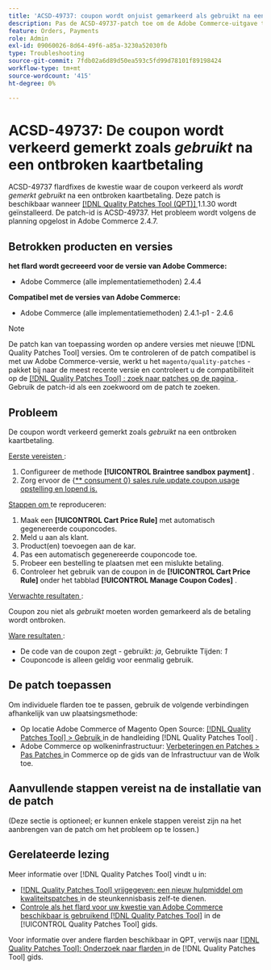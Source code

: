 ```yaml
---
title: 'ACSD-49737: coupon wordt onjuist gemarkeerd als gebruikt na een mislukte kaartbetaling'
description: Pas de ACSD-49737-patch toe om de Adobe Commerce-uitgave te corrigeren waarbij de coupon onjuist is gemarkeerd als gebruikt na een mislukte kaartbetaling.
feature: Orders, Payments
role: Admin
exl-id: 09060026-8d64-49f6-a85a-3230a52030fb
type: Troubleshooting
source-git-commit: 7fdb02a6d89d50ea593c5fd99d78101f89198424
workflow-type: tm+mt
source-wordcount: '415'
ht-degree: 0%

---
```


# ACSD-49737: De coupon wordt verkeerd gemerkt zoals *gebruikt* na een ontbroken kaartbetaling

ACSD-49737 flardfixes de kwestie waar de coupon verkeerd als *wordt gemerkt gebruikt* na een ontbroken kaartbetaling. Deze patch is beschikbaar wanneer [[!DNL Quality Patches Tool (QPT)] ](https://experienceleague.adobe.com/nl/docs/commerce-operations/tools/quality-patches-tool/quality-patches-tool-to-self-serve-quality-patches) 1.1.30 wordt geïnstalleerd. De patch-id is ACSD-49737. Het probleem wordt volgens de planning opgelost in Adobe Commerce 2.4.7.

## Betrokken producten en versies

**het flard wordt gecreeerd voor de versie van Adobe Commerce:**

* Adobe Commerce (alle implementatiemethoden) 2.4.4

**Compatibel met de versies van Adobe Commerce:**

* Adobe Commerce (alle implementatiemethoden) 2.4.1-p1 - 2.4.6

>[!NOTE]
>
>De patch kan van toepassing worden op andere versies met nieuwe [!DNL Quality Patches Tool] versies. Om te controleren of de patch compatibel is met uw Adobe Commerce-versie, werkt u het `magento/quality-patches` -pakket bij naar de meest recente versie en controleert u de compatibiliteit op de [[!DNL Quality Patches Tool] : zoek naar patches op de pagina ](https://experienceleague.adobe.com/tools/commerce-quality-patches/index.html?lang=nl-NL) . Gebruik de patch-id als een zoekwoord om de patch te zoeken.

## Probleem

De coupon wordt verkeerd gemerkt zoals *gebruikt* na een ontbroken kaartbetaling.

<u> Eerste vereisten </u>:

1. Configureer de methode **[!UICONTROL Braintree sandbox payment]** .
1. Zorg ervoor de {[** consument 0} sales.rule.update.coupon.usage opstelling en lopend is.](https://experienceleague.adobe.com/docs/commerce-operations/configuration-guide/message-queues/consumers.html?lang=nl-NL)

<u> Stappen om </u> te reproduceren:

1. Maak een **[!UICONTROL Cart Price Rule]** met automatisch gegenereerde couponcodes.
1. Meld u aan als klant.
1. Product(en) toevoegen aan de kar.
1. Pas een automatisch gegenereerde couponcode toe.
1. Probeer een bestelling te plaatsen met een mislukte betaling.
1. Controleer het gebruik van de coupon in de **[!UICONTROL Cart Price Rule]** onder het tabblad **[!UICONTROL Manage Coupon Codes]** .

<u> Verwachte resultaten </u>:

Coupon zou niet als *gebruikt* moeten worden gemarkeerd als de betaling wordt ontbroken.

<u> Ware resultaten </u>:

* De code van de coupon zegt - gebruikt: *ja*, Gebruikte Tijden: *1*
* Couponcode is alleen geldig voor eenmalig gebruik.

## De patch toepassen

Om individuele flarden toe te passen, gebruik de volgende verbindingen afhankelijk van uw plaatsingsmethode:

* Op locatie Adobe Commerce of Magento Open Source: [[!DNL Quality Patches Tool] > Gebruik ](/help/tools/quality-patches-tool/usage.md) in de handleiding [!DNL Quality Patches Tool] .
* Adobe Commerce op wolkeninfrastructuur: [ Verbeteringen en Patches > Pas Patches ](https://experienceleague.adobe.com/docs/commerce-cloud-service/user-guide/develop/upgrade/apply-patches.html?lang=nl-NL) in Commerce op de gids van de Infrastructuur van de Wolk toe.

## Aanvullende stappen vereist na de installatie van de patch

(Deze sectie is optioneel; er kunnen enkele stappen vereist zijn na het aanbrengen van de patch om het probleem op te lossen.) 

## Gerelateerde lezing

Meer informatie over [!DNL Quality Patches Tool] vindt u in:

* [[!DNL Quality Patches Tool]  vrijgegeven: een nieuw hulpmiddel om kwaliteitspatches ](https://experienceleague.adobe.com/nl/docs/commerce-operations/tools/quality-patches-tool/quality-patches-tool-to-self-serve-quality-patches) in de steunkennisbasis zelf-te dienen.
* [ Controle als het flard voor uw kwestie van Adobe Commerce beschikbaar is gebruikend  [!DNL Quality Patches Tool]](/help/tools/quality-patches-tool/patches-available-in-qpt/check-patch-for-magento-issue-with-magento-quality-patches.md) in de [!UICONTROL Quality Patches Tool] gids.


Voor informatie over andere flarden beschikbaar in QPT, verwijs naar [[!DNL Quality Patches Tool]: Onderzoek naar flarden ](https://experienceleague.adobe.com/tools/commerce-quality-patches/index.html?lang=nl-NL) in de [!DNL Quality Patches Tool] gids.
